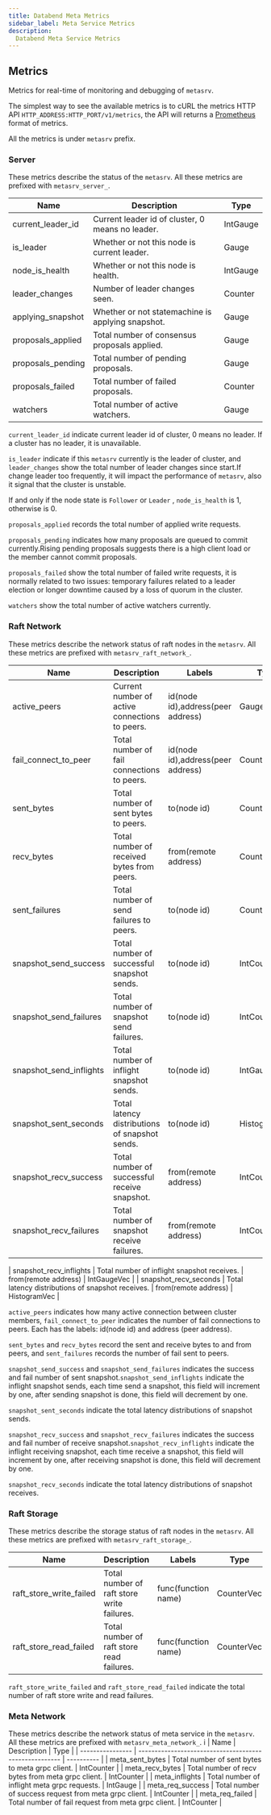 ```yaml
---
title: Databend Meta Metrics
sidebar_label: Meta Service Metrics
description: 
  Databend Meta Service Metrics
---
```


## Metrics

Metrics for real-time of monitoring and debugging of `metasrv`.

The simplest way to see the available metrics is to cURL the metrics HTTP API `HTTP_ADDRESS:HTTP_PORT/v1/metrics`, the API will returns a [Prometheus](http://prometheus.io/docs/instrumenting/exposition_formats/) format of metrics.

All the metrics is under `metasrv` prefix.

### Server

These metrics describe the status of the `metasrv`. All these metrics are prefixed with `metasrv_server_`.

| Name              | Description                                       | Type    |
| ----------------- | ------------------------------------------------- | ------- |
| current_leader_id | Current leader id of cluster, 0 means no leader.  | IntGauge   |
| is_leader         | Whether or not this node is current leader.       | Gauge   |
| node_is_health    | Whether or not this node is health.               | IntGauge |
| leader_changes    | Number of leader changes seen.                    | Counter |
| applying_snapshot | Whether or not statemachine is applying snapshot. | Gauge   |
| proposals_applied | Total number of consensus proposals applied.      | Gauge   |
| proposals_pending | Total number of pending proposals.                | Gauge   |
| proposals_failed  | Total number of failed proposals.                 | Counter |
| watchers          | Total number of active watchers.                  | Gauge   |

`current_leader_id` indicate current leader id of cluster, 0 means no leader. If a cluster has no leader, it is unavailable.

`is_leader` indicate if this `metasrv` currently is the leader of cluster, and `leader_changes` show the total number of leader changes since start.If change leader too frequently, it will impact the performance of `metasrv`, also it signal that the cluster is unstable.

If and only if the node state is `Follower` or `Leader` , `node_is_health` is 1, otherwise is 0.

`proposals_applied` records the total number of applied write requests.

`proposals_pending` indicates how many proposals are queued to commit currently.Rising pending proposals suggests there is a high client load or the member cannot commit proposals.

`proposals_failed` show the total number of failed write requests, it is normally related to two issues: temporary failures related to a leader election or longer downtime caused by a loss of quorum in the cluster.

`watchers` show the total number of active watchers currently.

### Raft Network

These metrics describe the network status of raft nodes in the `metasrv`. All these metrics are prefixed with `metasrv_raft_network_`.

| Name                    | Description                                       | Labels                            | Type          |
| ----------------------- | ------------------------------------------------- | --------------------------------- | ------------- |
| active_peers            | Current number of active connections to peers.    | id(node id),address(peer address) | GaugeVec      |
| fail_connect_to_peer    | Total number of fail connections to peers.        | id(node id),address(peer address) | CounterVec    |
| sent_bytes              | Total number of sent bytes to peers.              | to(node id)                       | CounterVec    |
| recv_bytes              | Total number of received bytes from peers.        | from(remote address)              | CounterVec    |
| sent_failures           | Total number of send failures to peers.           | to(node id)                       | CounterVec    |
| snapshot_send_success   | Total number of successful snapshot sends.        | to(node id)                       | IntCounterVec |
| snapshot_send_failures  | Total number of snapshot send failures.           | to(node id)                       | IntCounterVec |
| snapshot_send_inflights | Total number of inflight snapshot sends.          | to(node id)                       | IntGaugeVec   |
| snapshot_sent_seconds   | Total latency distributions of snapshot sends.    | to(node id)                       | HistogramVec  |
| snapshot_recv_success   | Total number of successful receive snapshot.      | from(remote address)              | IntCounterVec |
| snapshot_recv_failures  | Total number of snapshot receive failures.        | from(remote address)              | IntCounterVec |

| snapshot_recv_inflights | Total number of inflight snapshot receives.       | from(remote address)              | IntGaugeVec   |
| snapshot_recv_seconds   | Total latency distributions of snapshot receives. | from(remote address)              | HistogramVec  |

`active_peers` indicates how many active connection between cluster members, `fail_connect_to_peer` indicates the number of fail connections to peers. Each has the labels: id(node id) and address (peer address).

`sent_bytes` and `recv_bytes` record the sent and receive bytes to and from peers, and `sent_failures` records the number of fail sent to peers.

`snapshot_send_success` and `snapshot_send_failures` indicates the success and fail number of sent snapshot.`snapshot_send_inflights` indicate the inflight snapshot sends, each time send a snapshot, this field will increment by one, after sending snapshot is done, this field will decrement by one.

`snapshot_sent_seconds` indicate the total latency distributions of snapshot sends.

`snapshot_recv_success` and `snapshot_recv_failures` indicates the success and fail number of receive snapshot.`snapshot_recv_inflights` indicate the inflight receiving snapshot, each time receive a snapshot, this field will increment by one, after receiving snapshot is done, this field will decrement by one.

`snapshot_recv_seconds` indicate the total latency distributions of snapshot receives.

### Raft Storage

These metrics describe the storage status of raft nodes in the `metasrv`. All these metrics are prefixed with `metasrv_raft_storage_`.

| Name                    | Description                                       | Labels                            | Type          |
| ----------------------- | ------------------------------------------------- | --------------------------------- | ------------- |
| raft_store_write_failed            | Total number of raft store write failures.    | func(function name) | CounterVec      |
| raft_store_read_failed            | Total number of raft store read failures.    | func(function name) | CounterVec      |

`raft_store_write_failed` and `raft_store_read_failed` indicate the total number of raft store write and read failures.

### Meta Network

These metrics describe the network status of meta service in the `metasrv`. All these metrics are prefixed with `metasrv_meta_network_`.
i
| Name             | Description                                            | Type       |
| ---------------- | ------------------------------------------------------ | ---------- |
| meta_sent_bytes  | Total number of sent bytes to meta grpc client.        | IntCounter |
| meta_recv_bytes  | Total number of recv bytes from meta grpc client.      | IntCounter |
| meta_inflights   | Total number of inflight meta grpc requests.           | IntGauge   |
| meta_req_success | Total number of success request from meta grpc client. | IntCounter |
| meta_req_failed  | Total number of fail request from meta grpc client.    | IntCounter |
